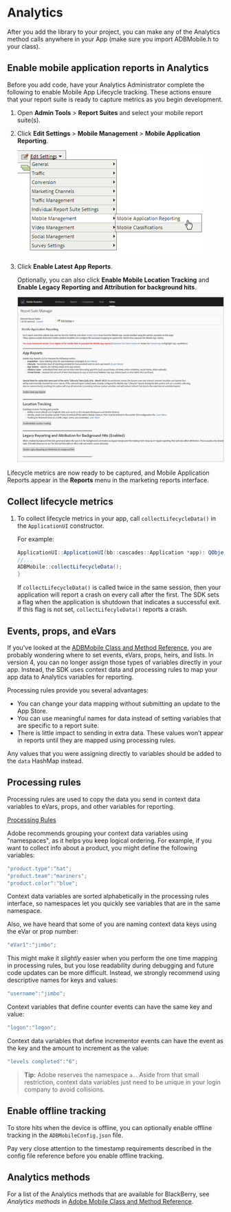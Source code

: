 # Analytics

After you add the library to your project, you can make any of the Analytics method calls anywhere in your App (make sure you import ADBMobile.h to your class).

## Enable mobile application reports in Analytics

Before you add code, have your Analytics Administrator complete the following to enable Mobile App Lifecycle tracking. These actions ensure that your report suite is ready to capture metrics as you begin development.

1. Open **Admin Tools** > **Report Suites** and select your mobile report suite(s).
1. Click **Edit Settings** > **Mobile Management** > **Mobile Application Reporting**.

   ![Mobile settings](assets/mobile-settings.png)

1. Click **Enable Latest App Reports**.

   Optionally, you can also click **Enable Mobile Location Tracking** and **Enable Legacy Reporting and Attribution for background hits**.

   ![Enable lifecycle](assets/enable-lifecycle.png)

Lifecycle metrics are now ready to be captured, and Mobile Application Reports appear in the **Reports** menu in the marketing reports interface.

## Collect lifecycle metrics

1. To collect lifecycle metrics in your app, call `collectLifecycleData()` in the `ApplicationUI` constructor.

   For example:

   ```java
   ApplicationUI::ApplicationUI(bb::cascades::Application *app): QObject(app) { 
   //... 
   ADBMobile::collectLifecycleData(); 
   } 
   ```

   If `collectLifecycleData()` is called twice in the same session, then your application will report a crash on every call after the first. The SDK sets a flag when the application is shutdown that indicates a successful exit. If this flag is not set, `collectLifecyleData()` reports a crash.

## Events, props, and eVars

If you've looked at the [ADBMobile Class and Method Reference](/docs/blackberry/methods.md), you are probably wondering where to set events, eVars, props, heirs, and lists. In version 4, you can no longer assign those types of variables directly in your app. Instead, the SDK uses context data and processing rules to map your app data to Analytics variables for reporting.

Processing rules provide you several advantages:

* You can change your data mapping without submitting an update to the App Store.
* You can use meaningful names for data instead of setting variables that are specific to a report suite.
* There is little impact to sending in extra data. These values won’t appear in reports until they are mapped using processing rules.

Any values that you were assigning directly to variables should be added to the `data` HashMap instead.

## Processing rules

Processing rules are used to copy the data you send in context data variables to eVars, props, and other variables for reporting.

[Processing Rules](https://experienceleague.adobe.com/docs/analytics/admin/admin-tools/processing-rules/processing-rules.html)

Adobe recommends grouping your context data variables using "namespaces", as it helps you keep logical ordering. For example, if you want to collect info about a product, you might define the following variables:

```js
"product.type":"hat";
"product.team":"mariners";
"product.color":"blue";
```

Context data variables are sorted alphabetically in the processing rules interface, so namespaces let you quickly see variables that are in the same namespace.

Also, we have heard that some of you are naming context data keys using the eVar or prop number:

```js
"eVar1":"jimbo";
```

This might make it *slightly* easier when you perform the one time mapping in processing rules, but you lose readability during debugging and future code updates can be more difficult. Instead, we strongly recommend using descriptive names for keys and values:

```js
"username":"jimbo";
```

Context variables that define counter events can have the same key and value:

```js
"logon":"logon";
```

Context data variables that define incrementor events can have the event as the key and the amount to increment as the value:

```js
"levels completed":"6";
```

> **Tip:** Adobe reserves the namespace `a.`. Aside from that small restriction, context data variables just need to be unique in your login company to avoid collisions.

## Enable offline tracking

To store hits when the device is offline, you can optionally enable offline tracking in the `ADBMobileConfig.json` file.

Pay very close attention to the timestamp requirements described in the config file reference before you enable offline tracking.

## Analytics methods

For a list of the Analytics methods that are available for BlackBerry, see *Analytics methods* in [Adobe Mobile Class and Method Reference](/docs/blackberry/methods.md).
